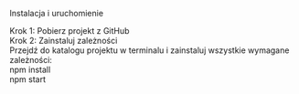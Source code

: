 Instalacja i uruchomienie  
  
Krok 1: Pobierz projekt z GitHub  
Krok 2: Zainstaluj zależności  
Przejdź do katalogu projektu w terminalu i zainstaluj wszystkie wymagane zależności:  
npm install  
npm start  
